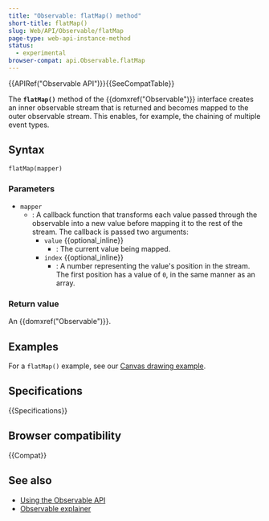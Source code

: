 ```yaml
---
title: "Observable: flatMap() method"
short-title: flatMap()
slug: Web/API/Observable/flatMap
page-type: web-api-instance-method
status:
  - experimental
browser-compat: api.Observable.flatMap
---
```


{{APIRef("Observable API")}}{{SeeCompatTable}}

The **`flatMap()`** method of the {{domxref("Observable")}} interface creates an inner observable stream that is returned and becomes mapped to the outer observable stream. This enables, for example, the chaining of multiple event types.

## Syntax

```js-nolint
flatMap(mapper)
```

### Parameters

- `mapper`
  - : A callback function that transforms each value passed through the observable into a new value before mapping it to the rest of the stream. The callback is passed two arguments:
    - `value` {{optional_inline}}
      - : The current value being mapped.
    - `index` {{optional_inline}}
      - : A number representing the value's position in the stream. The first position has a value of `0`, in the same manner as an array.

### Return value

An {{domxref("Observable")}}.

## Examples

For a `flatMap()` example, see our [Canvas drawing example](/en-US/docs/Web/API/Observable_API/Using#canvas_drawing_example).

## Specifications

{{Specifications}}

## Browser compatibility

{{Compat}}

## See also

- [Using the Observable API](/en-US/docs/Web/API/Observable_API/Using)
- [Observable explainer](https://github.com/WICG/observable/blob/master/README.md)
